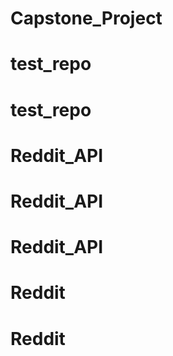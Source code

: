 # Capstone_Project
# test_repo
# test_repo
# Reddit_API
# Reddit_API
# Reddit_API
# Reddit
# Reddit
